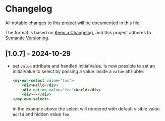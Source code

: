 # Changelog

All notable changes to this project will be documented in this file.

The format is based on [Keep a Changelog](https://keepachangelog.com/en/1.0.0/),
and this project adheres to [Semantic Versioning](https://semver.org/spec/v2.0.0.html).

## [1.0.7] - 2024-10-29

- set `value` attribute and handled initialValue. Is now    possible to set an initialValue to select by passing a  value inside a `value` attriubte:
    ```html
    <my-own-select value="foo">
        <div>Hello</div>
        <div option-value="foo">World</div>
        <div>--</div>
    </my-own-select>
    ```
    in the example above the select will rendered with default visible value `World` and hidden value `foo`


